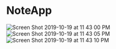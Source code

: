 # NoteApp
![Screen Shot 2019-10-19 at 11 43 00 PM](https://user-images.githubusercontent.com/53354158/67151718-41a29380-f2ca-11e9-9a29-ef7d70d88c49.png)
![Screen Shot 2019-10-19 at 11 43 05 PM](https://user-images.githubusercontent.com/53354158/67151719-41a29380-f2ca-11e9-99d0-a0dc9213d659.png)
![Screen Shot 2019-10-19 at 11 43 10 PM](https://user-images.githubusercontent.com/53354158/67151720-423b2a00-f2ca-11e9-9ea3-a85b00e3a77c.png)
